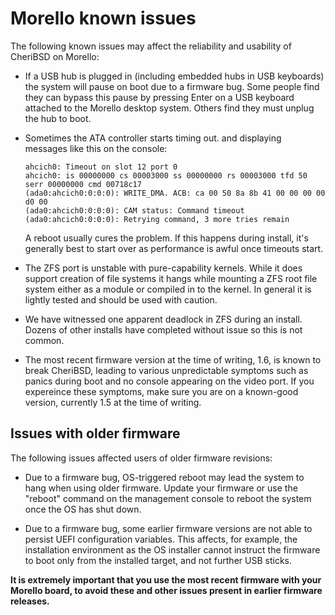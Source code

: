 # Morello known issues

The following known issues may affect the reliability and usability of
CheriBSD on Morello:

- If a USB hub is plugged in (including embedded hubs in USB keyboards) the
  system will pause on boot due to a firmware bug.  Some people find they
  can bypass this pause by pressing Enter on a USB keyboard attached to
  the Morello desktop system.  Others find they must unplug the hub to boot.

- Sometimes the ATA controller starts timing out. and displaying messages
  like this on the console:
  ```
  ahcich0: Timeout on slot 12 port 0
  ahcich0: is 00000000 cs 00003000 ss 00000000 rs 00003000 tfd 50 serr 00000000 cmd 00718c17
  (ada0:ahcich0:0:0:0): WRITE_DMA. ACB: ca 00 50 8a 8b 41 00 00 00 00 d0 00
  (ada0:ahcich0:0:0:0): CAM status: Command timeout
  (ada0:ahcich0:0:0:0): Retrying command, 3 more tries remain
  ```
  A reboot usually cures the problem. If this happens during install,
  it's generally best to start over as performance is awful once timeouts
  start.

- The ZFS port is unstable with pure-capability kernels. While it does
  support creation of file systems it hangs while mounting a ZFS root file
  system either as a module or compiled in to the kernel. In general it is
  lightly tested and should be used with caution.

- We have witnessed one apparent deadlock in ZFS during an install.
  Dozens of other installs have completed without issue so this is not
  common.

- The most recent firmware version at the time of writing, 1.6, is known to
  break CheriBSD, leading to various unpredictable symptoms such as panics
  during boot and no console appearing on the video port. If you expereince
  these symptoms, make sure you are on a known-good version, currently 1.5 at
  the time of writing.

## Issues with older firmware

The following issues affected users of older firmware revisions:

- Due to a firmware bug, OS-triggered reboot may lead the system to hang when
  using older firmware.
  Update your firmware or use the "reboot" command on the management console to
  reboot the system once the OS has shut down.

- Due to a firmware bug, some earlier firmware versions are not able to
  persist UEFI configuration variables.
  This affects, for example, the installation environment as the OS installer
  cannot instruct the firmware to boot only from the installed target, and not
  further USB sticks.

**It is extremely important that you use the most recent firmware with your
Morello board, to avoid these and other issues present in earlier firmware
releases.**
